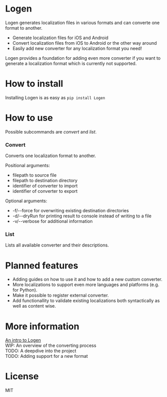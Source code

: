 # Logen

Logen generates localization files in various formats and can converte one format to another.

- Generate localization files for iOS and Android
- Convert localization files from iOS to Android or the other way around
- Easily add new converter for any localization format you need!

Logen provides a foundation for adding even more converter if you want to generate a localization format which is currently not supported.

# How to install

Installing Logen is as easy as ```pip install Logen```

# How to use

Possible subcommands are *convert* and *list*. 

### Convert

Converts one localization format to another.

Positional arguments: 
- filepath to source file
- filepath to destination directory
- identifier of converter to import
- identifier of converter to export

Optional arguments:
- -f/--force for overwriting existing destination directories
- -d/--dryRun for printing result to console instead of writing to a file
- -v/--verbose for additional information

### List

Lists all available converter and their descriptions.

# Planned features

- Adding guides on how to use it and how to add a new custom converter.
- More localizations to support even more languages and platforms (e.g. for Python).
- Make it possible to register external converter.
- Add functionallity to validate existing localizations both syntactically as well as content wise.

# More information

[An intro to Logen](https://medium.com/@HeyDaveTheDev/logen-converting-localization-formats-f32fcfeca95d)</br>
WIP:  An overview of the converting process</br>
TODO: A deepdive into the project</br>
TODO: Adding support for a new format

# License

MIT
